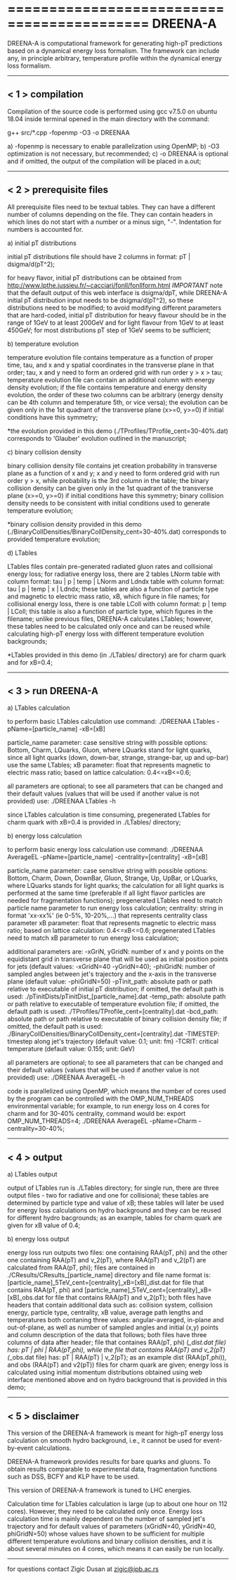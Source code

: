 ===========================================
DREENA-A
===========================================

DREENA-A is computational framework for generating high-pT predictions based on a dynamical energy loss formalism. The framework can include 
any, in principle arbitrary, temperature profile within the dynamical energy loss formalism.


-----------------------------
< 1 > compilation
-----------------------------

Compilation of the source code is performed using gcc v7.5.0 on ubuntu 18.04 inside terminal opened in the main directory with the command:

g++ src/*.cpp -fopenmp -O3 -o DREENAA

a) -fopenmp is necessary to enable parallelization using OpenMP;
b) -O3 optimization is not necessary, but recommended;
c) -o DREENAA is optional and if omitted, the output of the compilation will be placed in a.out;


-----------------------------
< 2 > prerequisite files
-----------------------------

All prerequisite files need to be textual tables. They can have a different number of columns depending on the file. They can contain headers in which
lines do not start with a number or a minus sign, "-". Indentation for numbers is accounted for.

a) initial pT distributions
   
   initial pT distributions file should have 2 columns in format: pT | dsigma/d(pT^2);  

   for heavy flavor, initial pT distributions can be obtained from http://www.lpthe.jussieu.fr/~cacciari/fonll/fonllform.html
   *IMPORTANT* note that the default output of this web interface is dsigma/dpT, while DREENA-A initial pT distribution input needs to
               be dsigma/d(pT^2), so these distributions need to be modified;
               to avoid modifying different parameters that are hard-coded, initial pT distribution for heavy flavour should be in the range of 1GeV
               to at least 200GeV and for light flavour from 1GeV to at least 450GeV;
               for most distributions pT step of 1GeV seems to be sufficient;

b) temperature evolution

   temperature evolution file contains temperature as a function of proper time, tau, and x and y spatial coordinates in the transverse plane
   in that order; tau, x and y need to form an ordered grid with run order y > x > tau;
   temperature evolution file can contain an additional column with energy density evolution; if the file contains temperature and energy
   density evolution, the order of these two columns can be arbitrary (energy density can be 4th column and temperature 5th, or vice versa);
   the evolution can be given only in the 1st quadrant of the transverse plane (x>=0, y>=0) if initial conditions have this symmetry;

   *the evolution provided in this demo (./TProfiles/TProfile_cent=30-40%.dat) corresponds to 'Glauber' evolution outlined in the manuscript;   

c) binary collision density

   binary collision density file contains jet creation probability in transverse plane as a function of x and y; x and y need to form ordered
   grid with run order y > x, while probability is the 3rd column in the table;
   the binary collision density can be given only in the 1st quadrant of the transverse plane (x>=0, y>=0) if initial conditions have this symmetry;
   binary collision density needs to be consistent with initial conditions used to generate temperature evolution;

   *binary collision density provided in this demo (./BinaryCollDensities/BinaryCollDensity_cent=30-40%.dat) corresponds to provided temperature evolution;

d) LTables

   LTables files contain pre-generated radiated gluon rates and collisional energy loss; for radiative energy loss, there are 2 tables LNorm table with
   column format: tau | p | temp | LNorm and Ldndx table with column format: tau | p | temp | x | Ldndx; these tables are also a function of particle
   type and magnetic to electric mass ratio, xB, which figure in file names; for collisional energy loss, there is one table LColl with column format:
   p | temp | LColl; this table is also a function of particle type, which figures in the filename; 
   unlike previous files, DREENA-A calculates LTables; however, these tables need to be calculated only once and can be reused while calculating
   high-pT energy loss with different temperature evolution backgrounds;

   *LTables provided in this demo (in ./LTables/ directory) are for charm quark and for xB=0.4;


-----------------------------
< 3 > run DREENA-A
-----------------------------

a) LTables calculation

   to perform basic LTables calculation use command: ./DREENAA LTables -pName=[particle_name] -xB=[xB]

   particle_name parameter: case sensitive string with possible options: Bottom, Charm, LQuarks, Gluon, where LQuarks stand for light quarks, since
                            all light quarks (down, down-bar, strange, strange-bar, up and up-bar) use the same LTables;
   xB parameter:            float that represents magnetic to electric mass ratio; based on lattice calculation: 0.4<=xB<=0.6;

   all parameters are optional; to see all parameters that can be changed and their default values (values that will be used if another value is not
   provided) use: ./DREENAA LTables -h

   since LTables calculation is time consuming, pregenerated LTables for charm quark with xB=0.4 is provided in ./LTables/ directory;

b) energy loss calculation

   to perform basic energy loss calculation use command: ./DREENAA AverageEL -pName=[particle_name] -centrality=[centrality] -xB=[xB]

   particle_name parameter: case sensitive string with possible options: Bottom, Charm, Down, DownBar, Gluon, Strange, Up, UpBar, or LQuarks, where
                            LQuarks stands for light quarks; the calculation for all light quarks is performed at the same time (preferable
                            if all light flavor particles are needed for fragmentation functions);
                            pregenerated LTables need to match particle name parameter to run energy loss calculation;
   centrality:              string in format 'xx-xx%' (ie 0-5%, 10-20%,...) that represents centrality class parameter
   xB parameter:            float that represents magnetic to electric mass ratio; based on lattice calculation: 0.4<=xB<=0.6;
                            pregenerated LTables need to match xB parameter to run energy loss calculation;
   
   additional parameters are:
   -xGriN, yGridN: number of x and y points on the equidistant grid in transverse plane that will be used as initial position points for jets (default values:
                   -xGridN=40 -yGridN=40);
   -phiGridN:      number of sampled angles between jet's trajectory and the x-axis in the transverse plane (default value: -phiGridN=50)
   -pTinit_path:   absolute path or path relative to executable of initial pT distribution; if omitted, the default path is used: ./pTinitDists/pTinitDist_[particle_name].dat
   -temp_path:     absolute path or path relative to executable of temperature evolution file; if omitted, the default path is used: ./TProfiles/TProfile_cent=[centrality].dat
   -bcd_path:      absolute path or path relative to executable of binary collision density file; if omitted, the default path is used: ./BinaryCollDensities/BinaryCollDensity_cent=[centrality].dat
   -TIMESTEP:      timestep along jet's trajectory (default value: 0.1; unit: fm)
   -TCRIT:         critical temperature (default value: 0.155; unit: GeV)

   all parameters are optional; to see all parameters that can be changed and their default values (values that will be used if another value is not
   provided) use: ./DREENAA AverageEL -h

   code is parallelized using OpenMP, which means the number of cores used by the program can be controlled with the OMP_NUM_THREADS environmental variable; for example,
   to run energy loss on 4 cores for charm and for 30-40% centrality, command would be: export OMP_NUM_THREADS=4; ./DREENAA AverageEL -pName=Charm -centrality=30-40%;


-----------------------------
< 4 > output
-----------------------------

a) LTables output

   output of LTables run is ./LTables directory; for single run, there are three output files - two for radiative and one for collisional; these tables are
   determined by particle type and value of xB;
   these tables will later be used for energy loss calculations on hydro background and they can be reused for different hydro bacgrounds;
   as an example, tables for charm quark are given for xB value of 0.4;

b) energy loss output

   energy loss run outputs two files: one containing RAA(pT, phi) and the other one containing RAA(pT) and v_2(pT), where RAA(pT) and v_2(pT) are calculated
   from RAA(pT, phi);
   files are contained in ./CResults/CResults_[particle_name] directory and file name format is: [particle_name]_5TeV_cent=[centrality]_xB=[xB]_dist.dat
   for file that contains RAA(pT, phi) and [particle_name]_5TeV_cent=[centrality]_xB=[xB]_obs.dat for file that contains RAA(pT) and v_2(pT);
   both files have headers that contain additional data such as: collision system, collision energy, particle type, centrality, xB value, average path lengths
   and temperatures both contaning three values: angular-averaged, in-plane and out-of-plane, as well as number of sampled angles and initial (x,y) points and
   column description of the data that follows;
   both files have three columns of data after header; file that containes RAA(pT, phi) (*_dist.dat file) has: pT | phi | RAA(pT,phi), while the file that
   contains RAA(pT) and v_2(pT) (*_obs.dat file) has: pT | RAA(pT) | v_2(pT);
   as an example dist (RAA(pT,phi)), and obs (RAA(pT) and v2(pT)) files for charm quark are given; energy loss is calculated using initial momentum distributions
   obtained using web interface mentioned above and on hydro background that is provided in this demo;


-----------------------------
< 5 > disclaimer
-----------------------------

This version of the DREENA-A framework is meant for high-pT energy loss calculation on smooth hydro background, i.e., it cannot be used for event-by-event
calculations.

DREENA-A framework provides results for bare quarks and gluons. To obtain results comparable to experimental data, fragmentation functions such as DSS,
BCFY and KLP have to be used.

This version of DREENA-A framework is tuned to LHC energies.

Calculation time for LTables calculation is large (up to about one hour on 112 cores). However, they need to be calculated only once. Energy loss calculation
time is mainly dependent on the number of sampled jet's trajectory and for default values of parameters (xGridN=40, yGridN=40, phiGridN=50) whose values
have shown to be sufficient for multiple different temperature evolutions and binary collision densities, and it is about several minutes on 4 cores,
which means it can easily be run locally.

-------------------------------------------------------

for questions contact Zigic Dusan at zigic@ipb.ac.rs
